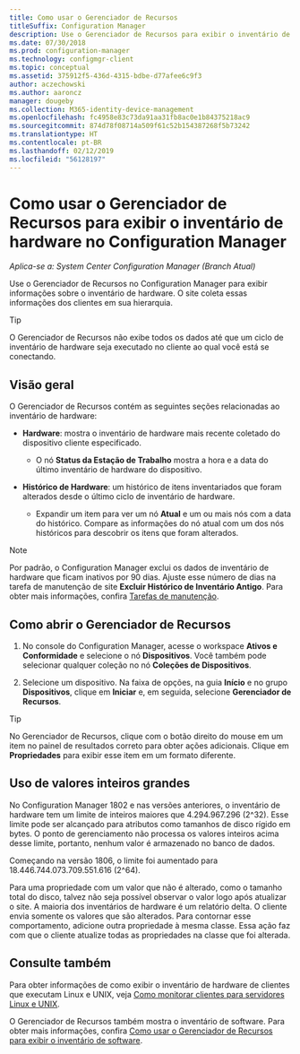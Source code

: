 ```yaml
---
title: Como usar o Gerenciador de Recursos
titleSuffix: Configuration Manager
description: Use o Gerenciador de Recursos para exibir o inventário de hardware no Configuration Manager.
ms.date: 07/30/2018
ms.prod: configuration-manager
ms.technology: configmgr-client
ms.topic: conceptual
ms.assetid: 375912f5-436d-4315-bdbe-d77afee6c9f3
author: aczechowski
ms.author: aaroncz
manager: dougeby
ms.collection: M365-identity-device-management
ms.openlocfilehash: fc4958e83c73da91aa31fb8ac0e1b84375218ac9
ms.sourcegitcommit: 874d78f08714a509f61c52b154387268f5b73242
ms.translationtype: HT
ms.contentlocale: pt-BR
ms.lasthandoff: 02/12/2019
ms.locfileid: "56128197"
---
```

# <a name="how-to-use-resource-explorer-to-view-hardware-inventory-in-configuration-manager"></a>Como usar o Gerenciador de Recursos para exibir o inventário de hardware no Configuration Manager

*Aplica-se a: System Center Configuration Manager (Branch Atual)*

Use o Gerenciador de Recursos no Configuration Manager para exibir informações sobre o inventário de hardware. O site coleta essas informações dos clientes em sua hierarquia.  

> [!Tip]  
>  O Gerenciador de Recursos não exibe todos os dados até que um ciclo de inventário de hardware seja executado no cliente ao qual você está se conectando.  



## <a name="overview"></a>Visão geral

O Gerenciador de Recursos contém as seguintes seções relacionadas ao inventário de hardware:  

- **Hardware**: mostra o inventário de hardware mais recente coletado do dispositivo cliente especificado.  

    - O nó **Status da Estação de Trabalho** mostra a hora e a data do último inventário de hardware do dispositivo.  

- **Histórico de Hardware**: um histórico de itens inventariados que foram alterados desde o último ciclo de inventário de hardware.  

    - Expandir um item para ver um nó **Atual** e um ou mais nós com a data do histórico. Compare as informações do nó atual com um dos nós históricos para descobrir os itens que foram alterados.  

> [!NOTE]  
> Por padrão, o Configuration Manager exclui os dados de inventário de hardware que ficam inativos por 90 dias. Ajuste esse número de dias na tarefa de manutenção de site **Excluir Histórico de Inventário Antigo**. Para obter mais informações, confira [Tarefas de manutenção](/sccm/core/servers/manage/maintenance-tasks).  



## <a name="bkmk_open"></a> Como abrir o Gerenciador de Recursos   

1.  No console do Configuration Manager, acesse o workspace **Ativos e Conformidade** e selecione o nó **Dispositivos**. Você também pode selecionar qualquer coleção no nó **Coleções de Dispositivos**.  

2.  Selecione um dispositivo. Na faixa de opções, na guia **Início** e no grupo **Dispositivos**, clique em **Iniciar** e, em seguida, selecione **Gerenciador de Recursos**.   

> [!Tip]  
> No Gerenciador de Recursos, clique com o botão direito do mouse em um item no painel de resultados correto para obter ações adicionais. Clique em **Propriedades** para exibir esse item em um formato diferente.  



## <a name="bkmk_bigint"></a> Uso de valores inteiros grandes
<!--1357880--> No Configuration Manager 1802 e nas versões anteriores, o inventário de hardware tem um limite de inteiros maiores que 4.294.967.296 (2^32). Esse limite pode ser alcançado para atributos como tamanhos de disco rígido em bytes. O ponto de gerenciamento não processa os valores inteiros acima desse limite, portanto, nenhum valor é armazenado no banco de dados. 

Começando na versão 1806, o limite foi aumentado para 18.446.744.073.709.551.616 (2^64). 

Para uma propriedade com um valor que não é alterado, como o tamanho total do disco, talvez não seja possível observar o valor logo após atualizar o site. A maioria dos inventários de hardware é um relatório delta. O cliente envia somente os valores que são alterados. Para contornar esse comportamento, adicione outra propriedade à mesma classe. Essa ação faz com que o cliente atualize todas as propriedades na classe que foi alterada. 



## <a name="see-also"></a>Consulte também

Para obter informações de como exibir o inventário de hardware de clientes que executam Linux e UNIX, veja [Como monitorar clientes para servidores Linux e UNIX](/sccm/core/clients/manage/monitor-clients-for-linux-and-unix-servers).  

O Gerenciador de Recursos também mostra o inventário de software. Para obter mais informações, confira [Como usar o Gerenciador de Recursos para exibir o inventário de software](/sccm/core/clients/manage/inventory/use-resource-explorer-to-view-software-inventory).
